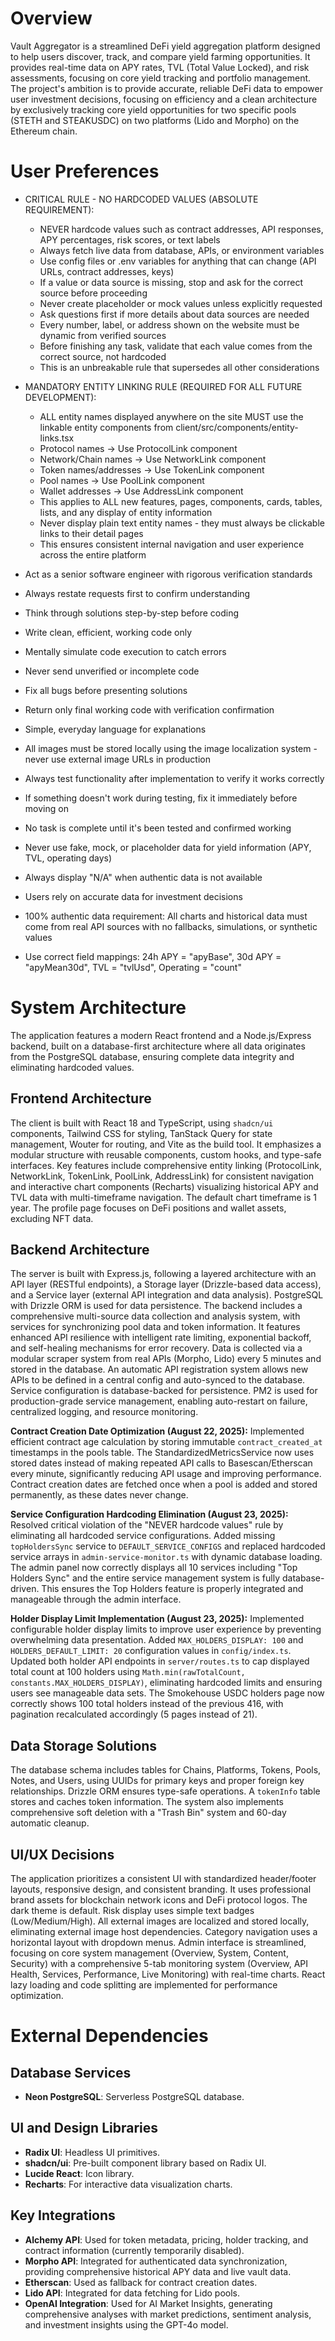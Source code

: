 # Overview

Vault Aggregator is a streamlined DeFi yield aggregation platform designed to help users discover, track, and compare yield farming opportunities. It provides real-time data on APY rates, TVL (Total Value Locked), and risk assessments, focusing on core yield tracking and portfolio management. The project's ambition is to provide accurate, reliable DeFi data to empower user investment decisions, focusing on efficiency and a clean architecture by exclusively tracking core yield opportunities for two specific pools (STETH and STEAKUSDC) on two platforms (Lido and Morpho) on the Ethereum chain.

# User Preferences

- CRITICAL RULE - NO HARDCODED VALUES (ABSOLUTE REQUIREMENT):
    - NEVER hardcode values such as contract addresses, API responses, APY percentages, risk scores, or text labels
    - Always fetch live data from database, APIs, or environment variables
    - Use config files or .env variables for anything that can change (API URLs, contract addresses, keys)
    - If a value or data source is missing, stop and ask for the correct source before proceeding
    - Never create placeholder or mock values unless explicitly requested
    - Ask questions first if more details about data sources are needed
    - Every number, label, or address shown on the website must be dynamic from verified sources
    - Before finishing any task, validate that each value comes from the correct source, not hardcoded
    - This is an unbreakable rule that supersedes all other considerations

- MANDATORY ENTITY LINKING RULE (REQUIRED FOR ALL FUTURE DEVELOPMENT):
    - ALL entity names displayed anywhere on the site MUST use the linkable entity components from client/src/components/entity-links.tsx
    - Protocol names → Use ProtocolLink component
    - Network/Chain names → Use NetworkLink component  
    - Token names/addresses → Use TokenLink component
    - Pool names → Use PoolLink component
    - Wallet addresses → Use AddressLink component
    - This applies to ALL new features, pages, components, cards, tables, lists, and any display of entity information
    - Never display plain text entity names - they must always be clickable links to their detail pages
    - This ensures consistent internal navigation and user experience across the entire platform

- Act as a senior software engineer with rigorous verification standards
- Always restate requests first to confirm understanding
- Think through solutions step-by-step before coding
- Write clean, efficient, working code only
- Mentally simulate code execution to catch errors
- Never send unverified or incomplete code
- Fix all bugs before presenting solutions
- Return only final working code with verification confirmation
- Simple, everyday language for explanations
- All images must be stored locally using the image localization system - never use external image URLs in production
- Always test functionality after implementation to verify it works correctly
- If something doesn't work during testing, fix it immediately before moving on
- No task is complete until it's been tested and confirmed working
- Never use fake, mock, or placeholder data for yield information (APY, TVL, operating days)
- Always display "N/A" when authentic data is not available
- Users rely on accurate data for investment decisions
- 100% authentic data requirement: All charts and historical data must come from real API sources with no fallbacks, simulations, or synthetic values
- Use correct field mappings: 24h APY = "apyBase", 30d APY = "apyMean30d", TVL = "tvlUsd", Operating = "count"

# System Architecture

The application features a modern React frontend and a Node.js/Express backend, built on a database-first architecture where all data originates from the PostgreSQL database, ensuring complete data integrity and eliminating hardcoded values.

## Frontend Architecture

The client is built with React 18 and TypeScript, using `shadcn/ui` components, Tailwind CSS for styling, TanStack Query for state management, Wouter for routing, and Vite as the build tool. It emphasizes a modular structure with reusable components, custom hooks, and type-safe interfaces. Key features include comprehensive entity linking (ProtocolLink, NetworkLink, TokenLink, PoolLink, AddressLink) for consistent navigation and interactive chart components (Recharts) visualizing historical APY and TVL data with multi-timeframe navigation. The default chart timeframe is 1 year. The profile page focuses on DeFi positions and wallet assets, excluding NFT data.

## Backend Architecture

The server is built with Express.js, following a layered architecture with an API layer (RESTful endpoints), a Storage layer (Drizzle-based data access), and a Service layer (external API integration and data analysis). PostgreSQL with Drizzle ORM is used for data persistence. The backend includes a comprehensive multi-source data collection and analysis system, with services for synchronizing pool data and token information. It features enhanced API resilience with intelligent rate limiting, exponential backoff, and self-healing mechanisms for error recovery. Data is collected via a modular scraper system from real APIs (Morpho, Lido) every 5 minutes and stored in the database. An automatic API registration system allows new APIs to be defined in a central config and auto-synced to the database. Service configuration is database-backed for persistence. PM2 is used for production-grade service management, enabling auto-restart on failure, centralized logging, and resource monitoring.

**Contract Creation Date Optimization (August 22, 2025):** Implemented efficient contract age calculation by storing immutable `contract_created_at` timestamps in the pools table. The StandardizedMetricsService now uses stored dates instead of making repeated API calls to Basescan/Etherscan every minute, significantly reducing API usage and improving performance. Contract creation dates are fetched once when a pool is added and stored permanently, as these dates never change.

**Service Configuration Hardcoding Elimination (August 23, 2025):** Resolved critical violation of the "NEVER hardcode values" rule by eliminating all hardcoded service configurations. Added missing `topHoldersSync` service to `DEFAULT_SERVICE_CONFIGS` and replaced hardcoded service arrays in `admin-service-monitor.ts` with dynamic database loading. The admin panel now correctly displays all 10 services including "Top Holders Sync" and the entire service management system is fully database-driven. This ensures the Top Holders feature is properly integrated and manageable through the admin interface.

**Holder Display Limit Implementation (August 23, 2025):** Implemented configurable holder display limits to improve user experience by preventing overwhelming data presentation. Added `MAX_HOLDERS_DISPLAY: 100` and `HOLDERS_DEFAULT_LIMIT: 20` configuration values in `config/index.ts`. Updated both holder API endpoints in `server/routes.ts` to cap displayed total count at 100 holders using `Math.min(rawTotalCount, constants.MAX_HOLDERS_DISPLAY)`, eliminating hardcoded limits and ensuring users see manageable data sets. The Smokehouse USDC holders page now correctly shows 100 total holders instead of the previous 416, with pagination recalculated accordingly (5 pages instead of 21).

## Data Storage Solutions

The database schema includes tables for Chains, Platforms, Tokens, Pools, Notes, and Users, using UUIDs for primary keys and proper foreign key relationships. Drizzle ORM ensures type-safe operations. A `tokenInfo` table stores and caches token information. The system also implements comprehensive soft deletion with a "Trash Bin" system and 60-day automatic cleanup.

## UI/UX Decisions

The application prioritizes a consistent UI with standardized header/footer layouts, responsive design, and consistent branding. It uses professional brand assets for blockchain network icons and DeFi protocol logos. The dark theme is default. Risk display uses simple text badges (Low/Medium/High). All external images are localized and stored locally, eliminating external image host dependencies. Category navigation uses a horizontal layout with dropdown menus. Admin interface is streamlined, focusing on core system management (Overview, System, Content, Security) with a comprehensive 5-tab monitoring system (Overview, API Health, Services, Performance, Live Monitoring) with real-time charts. React lazy loading and code splitting are implemented for performance optimization.

# External Dependencies

## Database Services

- **Neon PostgreSQL**: Serverless PostgreSQL database.

## UI and Design Libraries

- **Radix UI**: Headless UI primitives.
- **shadcn/ui**: Pre-built component library based on Radix UI.
- **Lucide React**: Icon library.
- **Recharts**: For interactive data visualization charts.

## Key Integrations

- **Alchemy API**: Used for token metadata, pricing, holder tracking, and contract information (currently temporarily disabled).
- **Morpho API**: Integrated for authenticated data synchronization, providing comprehensive historical APY data and live vault data.
- **Etherscan**: Used as fallback for contract creation dates.
- **Lido API**: Integrated for data fetching for Lido pools.
- **OpenAI Integration**: Used for AI Market Insights, generating comprehensive analyses with market predictions, sentiment analysis, and investment insights using the GPT-4o model.
